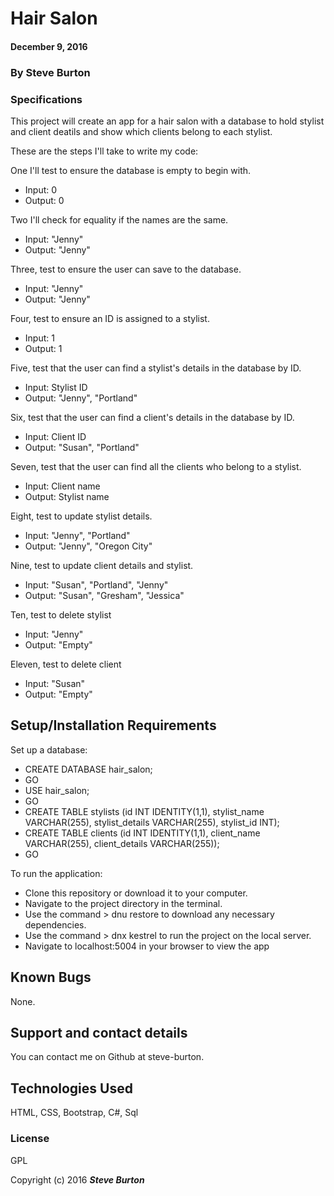 # Hair Salon

#### December 9, 2016

### By **Steve Burton**

### Specifications
This project will create an app for a hair salon with a database to hold stylist and client deatils and show which clients belong to each stylist.

These are the steps I'll take to write my code:

One I'll test to ensure the database is empty to begin with.
* Input: 0
* Output: 0

Two I'll check for equality if the names are the same.
* Input: "Jenny"
* Output: "Jenny"

Three, test to ensure the user can save to the database.
* Input: "Jenny"
* Output: "Jenny"

Four, test to ensure an ID is assigned to a stylist.
* Input: 1
* Output: 1

Five, test that the user can find a stylist's details in the database by ID.
* Input: Stylist ID
* Output: "Jenny", "Portland"

Six, test that the user can find a client's details in the database by ID.
* Input: Client ID
* Output: "Susan", "Portland"

Seven, test that the user can find all the clients who belong to a stylist.
* Input: Client name
* Output: Stylist name

Eight, test to update stylist details.
* Input: "Jenny", "Portland"
* Output: "Jenny", "Oregon City"

Nine, test to update client details and stylist.
* Input: "Susan", "Portland", "Jenny"
* Output: "Susan", "Gresham", "Jessica"

Ten, test to delete stylist
* Input: "Jenny"
* Output: "Empty"

Eleven, test to delete client
* Input: "Susan"
* Output: "Empty"


## Setup/Installation Requirements

Set up a database:
* CREATE DATABASE hair_salon;
* GO
* USE hair_salon;
* GO
* CREATE TABLE stylists (id INT IDENTITY(1,1), stylist_name VARCHAR(255), stylist_details VARCHAR(255), stylist_id INT);
* CREATE TABLE clients (id INT IDENTITY(1,1), client_name VARCHAR(255), client_details VARCHAR(255));
* GO

To run the application:
* Clone this repository or download it to your computer.
* Navigate to the project directory in the terminal.
* Use the command > dnu restore to download any necessary dependencies.
* Use the command > dnx kestrel to run the project on the local server.
* Navigate to localhost:5004 in your browser to view the app

## Known Bugs

None.

## Support and contact details

You can contact me on Github at steve-burton.

## Technologies Used

HTML, CSS, Bootstrap, C#, Sql

### License

GPL

Copyright (c) 2016 **_Steve Burton_**
